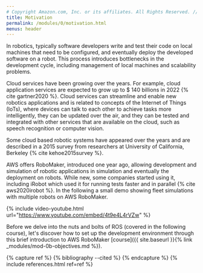 ```yaml
---
# Copyright Amazon.com, Inc. or its affiliates. All Rights Reserved. // SPDX-License-Identifier: CC-BY-SA-4.0
title: Motivation
permalink: /modules/0/motivation.html
menus: header
---
```


In robotics, typically software developers write and test their code on local machines that need to be configured, and eventually deploy the developed software on a robot.
This process introduces bottlenecks in the development cycle, including management of local machines and scalability problems.

Cloud services have been growing over the years. For example, cloud application services are expected to grow up to $ 140 billions in 2022 {% cite gartner2020 %}. Cloud services can streamline and enable new robotics applications and is related to concepts of the Internet of Things (IoTs), where devices can talk to each other to achieve tasks more intelligently, they can be updated over the air, and they can be tested and integrated with other services that are available on the cloud, such as speech recognition or computer vision.

Some cloud based robotic systems have appeared over the years and are described in a 2015 survey from researchers at University of California, Berkeley {% cite kehoe2015survey %}.
<!-- Google offers Cloud Robotics Core, an open source platform to build and deploy robotics software  google2020robotics.-->
AWS offers RoboMaker, introduced one year ago, allowing development and simulation of robotic applications in simulation and eventually the deployment on robots. While new, some companies started using it, including iRobot which used it for running tests faster and in parallel {% cite aws2020irobot %}.
In the following a small demo showing fleet simulations with multiple robots on AWS RoboMaker.

{% include video-youtube.html url="https://www.youtube.com/embed/4t9e4L4rVZw" %}

Before we delve into the nuts and bolts of ROS (covered in the following course), let's discover how to set up the development environment through this brief introduction to AWS RoboMaker [course]({{ site.baseurl }}{% link _modules/mod-0b-objectives.md %}).

{% capture ref %}
{% bibliography --cited %}
{% endcapture %}
{% include references.html ref=ref %}
